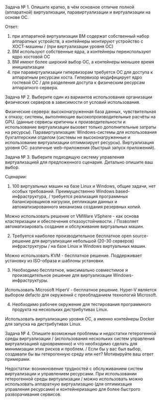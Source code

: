 Задача № 1. 
Опишите кратко, в чём основное отличие полной (аппаратной) виртуализации, паравиртуализации и виртуализации на основе ОС. 

Ответ: 
1) при аппаратной виртуализации ВМ содержат собственный набор аппаратных устройств, а контейнеры монтируют устройство с ХОСТ-машины /
(при виртуализации уровня ОС)
2) ВМ используют собственные ядра, а контейнеры переиспользуют ядро хостовой ОС 
3) ВМ имеют более широкий выбор ОС, а контейнеры меньшее время инициализации
4) при паравиртуализации гипервизорам требуется ОС для доступа к аппаратным ресурсам хоста. Гипервизор модифицирует ядро гостевой ОС /
для разделения доступа к физическим ресурсам аппаратного сервера. 

Задача № 2. Выберите один из вариантов использования организации физических серверов в зависимости от условий использования.

Физические сервера: высоконагруженная база данных, чувствительная к отказу; системы, выполняющие высокопроизводительные расчёты на GPU.
(данные сервисы критичны к производительности и использование виртуализации вызовет только дополнительные затраты на ресурсы). 
Паравиртуализация: Windows-системы для использования бухгалтерским отделом (системы не высоконагруженные и использование виртуализации оптимизирует ресурсы).
Виртуализация уровня ОС: различные web-приложения (быстрый запуск приложений).

Задача № 3. Выберите подходящую систему управления виртуализацией для предложенного сценария. Детально опишите ваш выбор.

Сценарии:

1) 100 виртуальных машин на базе Linux и Windows, общие задачи, нет особых требований. Преимущественно Windows based-инфраструктура, /
требуется реализация программных балансировщиков нагрузки, репликации данных и автоматизированного механизма создания резервных копий.

Можно использовать решение от VMWare VSphere - как основа кластеризации и обеспечения отказоустойчивости. /
Позволяет автоматизировать создание и обслуживание виртуальных машин.

2) Требуется наиболее производительное бесплатное open source-решение для виртуализации небольшой (20-30 серверов) инфраструктуры /
на базе Linux и Windows виртуальных машин.

Можно использовать KVM - бесплатное решение. Поддерживает установку из ISO-образа и шаблоны установки. 

3) Необходимо бесплатное, максимально совместимое и производительное решение для виртуализации Windows-инфраструктуры.

Использовать Microsoft HiperV - бесплатное решение. Hyper-V является выбором defacto для окружений с преобладанием технологий Microsoft.

4) Необходимо рабочее окружение для тестирования программного продукта на нескольких дистрибутивах Linux.

Использовать виртуализацию уровня ОС, а именно контейнеры Docker для запуска на дистрибутивах Linux.

Задача № 4. Опишите возможные проблемы и недостатки гетерогенной среды виртуализации /
(использования нескольких систем управления виртуализацией одновременно) и что необходимо сделать для минимизации этих рисков и проблем. /
Если бы у вас был выбор, создавали бы вы гетерогенную среду или нет? Мотивируйте ваш ответ примерами.

Недостатки: возникновение трудностей с обслуживанием систем виртуализации и управлением ресурсами. При использовании гетерогенной среды виртуализации /
можно использовать можно использовать аппаратную виртуализацию (для оптимизация управления ресурсами) и контейнеризацию для более быстрого разворачивания сервисов.  
